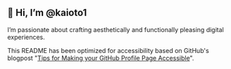 <h2>👋 Hi, I’m @kaioto1 </h2>
<p>I’m passionate about crafting aesthetically and functionally pleasing digital experiences.</p>


This README has been optimized for accessibility based on GitHub's blogpost "[Tips for Making your GitHub Profile Page Accessible](https://github.blog/2023-10-26-5-tips-for-making-your-github-profile-page-accessible)".

<!---
kaioto1/kaioto1 is a ✨ special ✨ repository because its `README.md` (this file) appears on your GitHub profile.
You can click the Preview link to take a look at your changes.
--->
